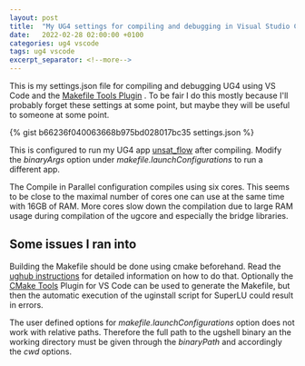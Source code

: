 ```yaml
---
layout: post
title:  "My UG4 settings for compiling and debugging in Visual Studio Code"
date:   2022-02-28 02:00:00 +0100
categories: ug4 vscode
tags: ug4 vscode
excerpt_separator: <!--more-->
---
```


This is my settings.json file for compiling and debugging UG4 using VS Code and the [Makefile Tools Plugin](https://github.com/microsoft/vscode-makefile-tools) . To be fair I do this mostly because I'll probably forget these settings at some point, but maybe they will be useful to someone at some point.

<!--more-->

{% gist b66236f040063668b975bd028017bc35 settings.json %}

This is configured to run my UG4 app [unsat_flow](https://github.com/Nordegraf/unsat_flow) after compiling. Modify the *binaryArgs* option under *makefile.launchConfigurations* to run a different app.

The Compile in Parallel configuration compiles using six cores. This seems to be close to the maximal number of cores one can use at the same time with 16GB of RAM. More cores slow down the compilation due to large RAM usage during compilation of the ugcore and especially the bridge libraries.

## Some issues I ran into
Building the Makefile should be done using cmake beforehand. Read the [ughub instructions](https://github.com/UG4/ughub#compilation-of-ug4) for detailed information on how to do that. Optionally the [CMake Tools](https://github.com/microsoft/vscode-cmake-tools) Plugin for VS Code can be used to generate the Makefile, but then the automatic execution of the uginstall script for SuperLU could result in errors.

The user defined options for *makefile.launchConfigurations* option does not work with relative paths. Therefore the full path to the ugshell binary an the working directory must be given through the *binaryPath* and accordingly the *cwd* options.

